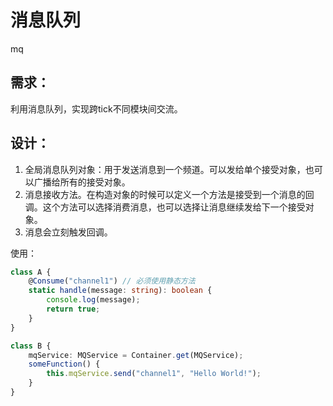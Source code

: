 # 消息队列

mq

## 需求：

利用消息队列，实现跨tick不同模块间交流。

## 设计：

1. 全局消息队列对象：用于发送消息到一个频道。可以发给单个接受对象，也可以广播给所有的接受对象。
2. 消息接收方法。在构造对象的时候可以定义一个方法是接受到一个消息的回调。这个方法可以选择消费消息，也可以选择让消息继续发给下一个接受对象。
3. 消息会立刻触发回调。

使用：
```ts
class A {
    @Consume("channel1") // 必须使用静态方法
    static handle(message: string): boolean {
        console.log(message);
        return true;
    }
}

class B {
    mqService: MQService = Container.get(MQService);
    someFunction() {
        this.mqService.send("channel1", "Hello World!");
    }
}
```

